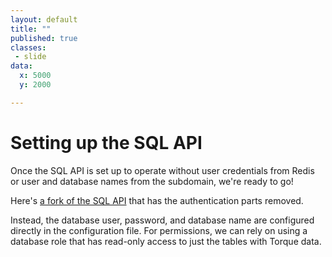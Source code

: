 ```yaml
---
layout: default
title: ""
published: true
classes:
 - slide
data:
  x: 5000
  y: 2000

---
```


# Setting up the SQL API #

Once the SQL API is set up to operate without user credentials from Redis or user and database names
from the subdomain, we're ready to go!

Here's [a fork of the SQL API](https://github.com/flibbertigibbet/CartoDB-SQL-API) that has the authentication parts removed.

Instead, the database user, password, and database name are configured directly in the configuration file.
For permissions, we can rely on using a database role that has read-only access to just the tables with Torque data.